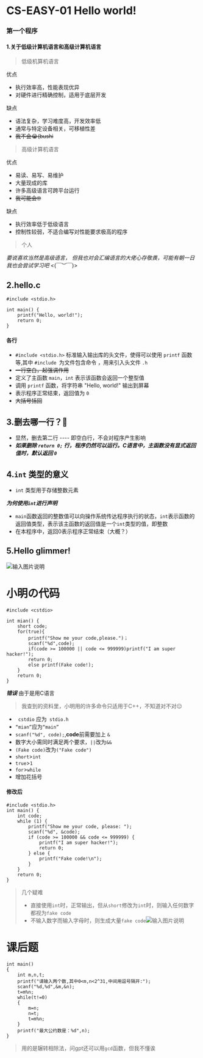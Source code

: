 ﻿# CS-EASY-01 Hello world!
### 第一个程序

 #### 1.关于低级计算机语言和高级计算机语言

 

> 低级机算机语言

优点
* 执行效率高，性能表现优异
* 对硬件进行精确控制，适用于底层开发

缺点

 - 语法复杂，学习难度高，开发效率低
 - 通常与特定设备相关，可移植性差
 - ~~我不会:sob:(bushi~~

> 高级计算机语言

优点
* 易读、易写、易维护
* 大量现成的库
* 许多高级语言可跨平台运行
* ~~我可能会🤓~~

缺点
* 执行效率低于低级语言
*  控制性较弱，不适合编写对性能要求极高的程序

> 个人

*要说喜欢当然是高级语言，
但我也对会汇编语言的大佬心存敬畏，可能有朝一日我也会尝试学习吧* <(￣︶￣)>

## 2.hello.c
```
#include <stdio.h>    

int main() {
    printf("Hello, world!");
    return 0;
}
```
#### 各行

 - `#include <stdio.h>` 标准输入输出库的头文件，使得可以使用 `printf` 函数等,其中 `#include `为文件包含命令 ，用来引入头文件 `.h`
 - ~~一行空白，起强调作用~~
 - 定义了主函数 `main`，`int` 表示该函数会返回一个整型值
 - 调用 `printf` 函数，将字符串 "Hello, world!" 输出到屏幕
 - 表示程序正常结束，返回值为 `0`
 - ~~大括号括回~~
 
 ## 3.删去哪一行？🧐
 
 - 显然，删去第二行 ---- 即空白行，不会对程序产生影响
 - ***如果删除 `return 0;` 行，程序仍然可以运行。C语言中，主函数没有显式返回值时，默认返回 `0`***
## 4.`int` 类型的意义
 - `int` 类型用于存储整数元素
 
 ***为何使用`int`进行声明***
 - `main`函数返回的整数值可以向操作系统传达程序执行的状态，`int`表示函数的返回值类型，表示该主函数的返回值是一个`int`类型的值，即整数
 - 在本程序中，返回0表示程序正常结束（大概？）
## 5.Hello glimmer!
![输入图片说明](/imgs/2024-09-21/V86PO99wmN0BkAnG.png)

# 小明の代码

```
#include <cstdio>

int mian() {
    short code;
    for(true){
		printf("Show me your code,please.")；
        scanf("%d",code);
        if(code >= 100000 || code <= 999999)printf("I am super hacker!");
        return 0;
        else printf(Fake code!);
    }
    return 0;
}
```
***错误***
由于是用C语言

> 我查到的资料里，小明用的许多命令只适用于C++，不知道对不对😑

 - ` cstdio` 应为` stdio.h`
 - `“mian”`应为`“main”`
 - `scanf("%d", code);`,**code**前需要加上 `&`
 - 数字大小需同时满足两个要求，`||`改为`&&`
 - `(Fake code)`改为`("Fake code")`
 - `short`>`int`
 - `true`>`1`
 - `for`>`while`
 - 增加花括号
#### 修改后
```
#include <stdio.h>
int main() {
    int code; 
    while (1) {
        printf("Show me your code, please: ");
        scanf("%d", &code);
        if (code >= 100000 && code <= 999999) {
            printf("I am super hacker!");
            return 0; 
        } else {
            printf("Fake code!\n");
        }
    }
    return 0;
}
```

> 几个疑难
> * 直接使用`int`时，正常输出，但从`short`修改为`int`时，则输入任何数字都视为`fake code`
> * 不输入数字而输入字母时，则生成大量`fake code`![输入图片说明](/imgs/2024-09-21/psDp13ZWfbnW3faG.png)
# 课后题
```#include <stdio.h>
int main()
{
    int m,n,t;
    printf("请输入两个数,其中0<m,n<2^31,中间用逗号隔开:");
    scanf("%d,%d",&m,&n);
    t=m%n;
    while(t!=0)
    {
        m=n;
        n=t;
        t=m%n;
    }
    printf("最大公约数是：%d",n);
}
```
> 用的是辗转相除法，问gpt还可以用`gcd`函数，但我不懂诶

